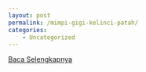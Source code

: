 ```yaml
---
layout: post
permalink: /mimpi-gigi-kelinci-patah/
categories:
    - Uncategorized
---
```


[Baca Selengkapnya](/07)